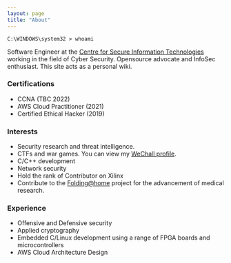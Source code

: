 ```yaml
---
layout: page
title: "About"
---
```


```windows
C:\WINDOWS\system32 > whoami
```

Software Engineer at the [Centre for Secure Information Technologies](https://www.qub.ac.uk/ecit/CSIT/) working in the field of Cyber Security. Opensource advocate and InfoSec enthusiast. This site acts as a personal wiki.   


### Certifications
- CCNA (TBC 2022)
- AWS Cloud Practitioner (2021)
- Certified Ethical Hacker (2019)

### Interests
- Security research and threat intelligence. 
- CTFs and war games. You can view my [WeChall profile](https://www.wechall.net/profile/un5h4d0w).
- C/C++ development
- Network security
- Hold the rank of Contributor on Xilinx
- Contribute to the <a href="https://stats.foldingathome.org/donor/73291172" target="_blank">Folding@home</a> project for the advancement of medical research.


### Experience
- Offensive and Defensive security
- Applied cryptography
- Embedded C/Linux development using a range of FPGA boards and microcontrollers
- AWS Cloud Architecture Design

